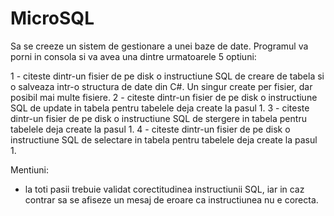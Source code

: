 # MicroSQL

Sa se creeze un sistem de gestionare a unei baze de date. Programul va porni in consola si va avea una dintre urmatoarele 5 optiuni:

1 - citeste dintr-un fisier de pe disk o instructiune SQL de creare de tabela si o salveaza intr-o structura de date din C#. Un singur create per fisier, dar posibil mai multe fisiere.
2 - citeste dintr-un fisier de pe disk o instructiune SQL de update in tabela pentru tabelele deja create la pasul 1.
3 - citeste dintr-un fisier de pe disk o instructiune SQL de stergere in tabela pentru tabelele deja create la pasul 1.
4 - citeste dintr-un fisier de pe disk o instructiune SQL de selectare in tabela pentru tabelele deja create la pasul 1.

Mentiuni:
- la toti pasii trebuie validat corectitudinea instructiunii SQL, iar in caz contrar sa se afiseze un mesaj de eroare ca instructiunea nu e corecta.
